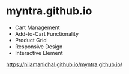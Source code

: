 # myntra.github.io
- Cart Management
- Add-to-Cart Functionality
- Product Grid
- Responsive Design
- Interactive Element
 
https://nilamanidhal.github.io/myntra.github.io/
